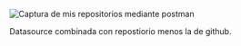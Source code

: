 ![Captura de mis repositorios mediante postman](./images/Captura%20de%20pantalla%202024-06-13%20200057.pngg)

Datasource combinada con repostiorio menos la de github.
